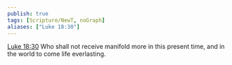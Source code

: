 ```yaml
---
publish: true
tags: [Scripture/NewT, noGraph]
aliases: ["Luke 18:30"]
---
```

[Luke 18:30](https://churchofjesuschrist.org/study/scriptures/nt/luke/18?lang=eng&id=p30#p30) Who shall not receive manifold more in this present time, and in the world to come life everlasting.
